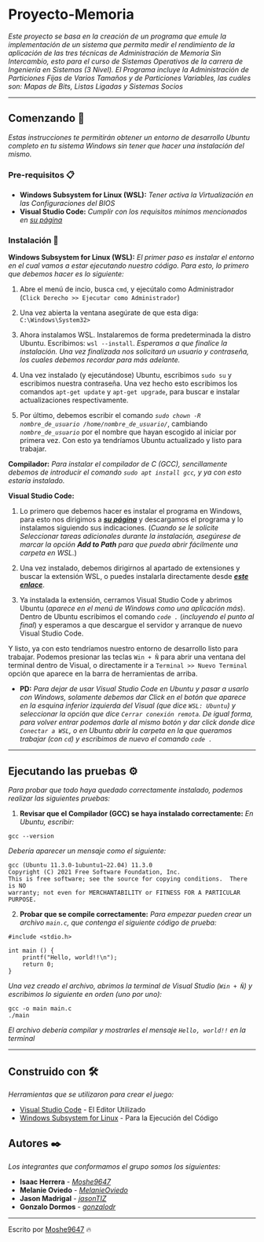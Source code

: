 # Proyecto-Memoria

_Este proyecto se basa en la creación de un programa que emule la implementación de un sistema que permita medir el rendimiento de la aplicación de las tres técnicas de Administración de Memoria Sin Intercambio, esto para el curso de Sistemas Operativos de la carrera de Ingeniería en Sistemas (3 Nivel). El Programa incluye la Administración de Particiones Fijas de Varios Tamaños y de Particiones Variables, las cuáles son: Mapas de Bits, Listas Ligadas y Sistemas Socios_

---

## Comenzando 🚀

_Estas instrucciones te permitirán obtener un entorno de desarrollo Ubuntu completo en tu sistema Windows sin tener que hacer una instalación del mismo._

### Pre-requisitos 📋

* **Windows Subsystem for Linux (WSL):** _Tener activa la Virtualización en las Configuraciones del BIOS_
* **Visual Studio Code:** _Cumplir con los requisitos mínimos mencionados en [su página](https://code.visualstudio.com/Docs/supporting/requirements)_

### Instalación 🔧

**Windows Subsystem for Linux (WSL):** _El primer paso es instalar el entorno en el cual vamos a estar ejecutando nuestro código. Para esto, lo primero que debemos hacer es lo siguiente:_

1. Abre el menú de incio, busca ```cmd```, y ejecútalo como Administrador (```Click Derecho >> Ejecutar como Administrador```)

2. Una vez abierta la ventana asegúrate de que esta diga: ```C:\Windows\System32>```

3. Ahora instalamos WSL. Instalaremos de forma predeterminada la distro Ubuntu. Escribimos: ```wsl --install```. _Esperamos a que finalice la instalación. Una vez finalizada nos solicitará un usuario y contraseña, los cuales debemos recordar para más adelante._

4. Una vez instalado (y ejecutándose) Ubuntu, escribimos ```sudo su``` y escribimos nuestra contraseña. Una vez hecho esto escribimos los comandos ```apt-get update``` y ```apt-get upgrade```, para buscar e instalar actualizaciones respectivamente.

5. Por último, debemos escribir el comando _```sudo chown -R nombre_de_usuario /home/nombre_de_usuario/```_, cambiando _```nombre_de_usuario```_ por el nombre que hayan escogido al iniciar por primera vez. Con esto ya tendríamos Ubuntu actualizado y listo para trabajar.

**Compilador:** _Para instalar el compilador de C (GCC), sencillamente debemos de introducir el comando ```sudo apt install gcc```, y ya con esto estaría instalado._

**Visual Studio Code:**

1. Lo primero que debemos hacer es instalar el programa en Windows, para esto nos dirigimos a **_[su página](https://code.visualstudio.com/)_** y descargamos el programa y lo instalamos siguiendo sus indicaciones. (_Cuando se le solicite Seleccionar tareas adicionales durante la instalación, asegúrese de marcar la opción **Add to Path** para que pueda abrir fácilmente una carpeta en WSL._)

2. Una vez instalado, debemos dirigirnos al apartado de extensiones y buscar la extensión WSL, o puedes instalarla directamente desde **_[este enlace](https://marketplace.visualstudio.com/items?itemName=ms-vscode-remote.remote-wsl)_**.

3. Ya instalada la extensión, cerramos Visual Studio Code y abrimos Ubuntu (_aparece en el menú de Windows como una aplicación más_). Dentro de Ubuntu escribimos el comando _```code .```_ (_incluyendo el punto al final_) y esperamos a que descargue el servidor y arranque de nuevo Visual Studio Code.

Y listo, ya con esto tendríamos nuestro entorno de desarrollo listo para trabajar. Podemos presionar las teclas ```Win + Ñ``` para abrir una ventana del terminal dentro de Visual, o directamente ir a ```Terminal >> Nuevo Terminal``` opción que aparece en la barra de herramientas de arriba.

* **PD:** _Para dejar de usar Visual Studio Code en Ubuntu y pasar a usarlo con Windows, solamente debemos dar Click en el botón que aparece en la esquina inferior izquierda del Visual (que dice ```WSL: Ubuntu```) y seleccionar la opción que dice ```Cerrar conexión remota```. De igual forma, para volver entrar podemos darle al mismo botón y dar click donde dice ```Conectar a WSL```, o en Ubuntu abrir la carpeta en la que queramos trabajar (con ```cd```) y escribimos de nuevo el comando ```code .```_

---

## Ejecutando las pruebas ⚙️

_Para probar que todo haya quedado correctamente instalado, podemos realizar las siguientes pruebas:_

1. **Revisar que el Compilador (GCC) se haya instalado correctamente:** _En Ubuntu, escribir:_

```
gcc --version
```

_Debería aparecer un mensaje como el siguiente:_

    gcc (Ubuntu 11.3.0-1ubuntu1~22.04) 11.3.0
    Copyright (C) 2021 Free Software Foundation, Inc.
    This is free software; see the source for copying conditions.  There is NO
    warranty; not even for MERCHANTABILITY or FITNESS FOR A PARTICULAR PURPOSE.

2. **Probar que se compile correctamente:** _Para empezar pueden crear un archivo ```main.c```, que contenga el siguiente código de prueba:_

```
#include <stdio.h>

int main () {
    printf("Hello, world!!\n");
    return 0;
}
```

_Una vez creado el archivo, abrimos la terminal de Visual Studio (```Win + Ñ```) y escribimos lo siguiente en orden (uno por uno):_

```
gcc -o main main.c
./main
```

_El archivo debería compilar y mostrarles el mensaje ```Hello, world!!``` en la terminal_

---

## Construido con 🛠️

_Herramientas que se utilizaron para crear el juego:_

* [Visual Studio Code](https://code.visualstudio.com/) - El Editor Utilizado
* [Windows Subsystem for Linux](https://learn.microsoft.com/en-us/windows/wsl/install) - Para la Ejecución del Código

## Autores ✒️

_Los integrantes que conformamos el grupo somos los siguientes:_

* **Isaac Herrera**  - *[Moshe9647](https://github.com/MOSHE9647)*
* **Melanie Oviedo** - *[MelanieOviedo](https://github.com/MelanieOviedo)*
* **Jason Madrigal** - *[jasonTIZ](https://github.com/jasonTIZ)*
* **Gonzalo Dormos** - *[gonzalodr](https://github.com/gonzalodr)*

---
Escrito por [Moshe9647](https://github.com/MOSHE9647) 🔥
